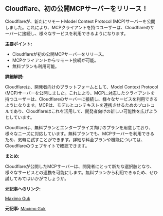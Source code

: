 ## Cloudflare、初の公開MCPサーバーをリリース！

Cloudflareが、新たにリモートModel Context Protocol (MCP)サーバーを公開しました。これにより、MCPクライアントを持つユーザーは、Cloudflareのサーバーに接続し、様々なサービスを利用できるようになります。

**主要ポイント:**

* Cloudflareが初の公開MCPサーバーをリリース。
* MCPクライアントからリモート接続が可能。
* 無料プランも利用可能。

**詳細解説:**

Cloudflareは、開発者向けのプラットフォームとして、Model Context Protocol (MCP)サーバーを公開しました。これにより、MCPに対応したクライアントを持つユーザーは、Cloudflareのサーバーに接続し、様々なサービスを利用できるようになります。MCPは、モデルとコンテキストを連携させるためのプロトコルであり、Cloudflareはこれを活用して、開発者向けの新しい可能性を広げようとしています。

Cloudflareは、無料プランとエンタープライズ向けのプランを用意しており、様々なニーズに対応しています。無料プランでも、MCPサーバーを利用できるため、気軽に試すことができます。詳細な料金プランや機能については、Cloudflareのウェブサイトで確認できます。

**まとめ:**

Cloudflareが公開したMCPサーバーは、開発者にとって新たな選択肢となり、様々なサービスとの連携を可能にします。無料プランから利用できるため、ぜひ試してみてはいかがでしょうか。

**元記事へのリンク:**

[Maximo Guk](https://blog.cloudflare.com/maximo-guk)


**元記事:** [Maximo Guk ](https://blog.cloudflare.com/author/maximo-guk/)